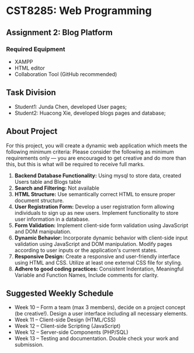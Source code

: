 # CST8285: Web Programming

## Assignment 2: Blog Platform
 

 
### Required Equipment
- XAMPP
- HTML editor
- Collaboration Tool (GitHub recommended)


## Task Division

- Student1: Junda Chen, developed User pages;
- Student2:  Huacong Xie, developed blogs pages and database;

## About Project

For this project, you will create a dynamic web application which meets the following minimum criteria: Please consider the following as minimum requirements only — you are encouraged to get creative and do more than this, but this is what will be required to receive full marks.

1. **Backend Database Functionality:** Using mysql to store data, created Users table and Blogs table
2. **Search and Filtering:** Not available
3. **HTML Structure:** Use semantically correct HTML to ensure proper document structure.
4. **User Registration Form:** Develop a user registration form allowing individuals to sign up as new users. Implement functionality to store user information in a database.
5. **Form Validation:** Implement client-side form validation using JavaScript and DOM manipulation.
6. **Dynamic Behavior:** Incorporate dynamic behavior with client-side input validation using JavaScript and DOM manipulation. Modify pages according to user inputs or the application's current states.
7. **Responsive Design:** Create a responsive and user-friendly interface using HTML and CSS. Utilize at least one external CSS file for styling.
8. **Adhere to good coding practices:** Consistent Indentation, Meaningful Variable and Function Names, Include comments for clarity.



## Suggested Weekly Schedule

- Week 10 – Form a team (max 3 members), decide on a project concept (be creative!). Design a user interface including all necessary elements.
- Week 11 – Client-side Design (HTML/CSS)
- Week 12 – Client-side Scripting (JavaScript)
- Week 12 – Server-side Components (PHP/SQL)
- Week 13 – Testing and documentation. Double check your work and submission.

 
